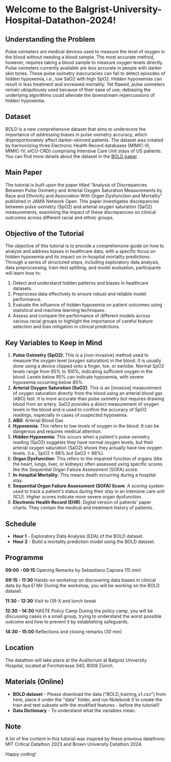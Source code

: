 # Welcome to the Balgrist-University-Hospital-Datathon-2024!

## Understanding the Problem
Pulse oximeters are medical devices used to measure the level of oxygen in the blood without needing a blood sample. The most accurate method, however, requires taking a blood sample to measure oxygen levels directly. Pulse oximeters currently available are less accurate in people with darker skin tones. These pulse oximetry inaccuracies can fail to detect episodes of hidden hypoxemia, i.e., low SaO2 with high SpO2. Hidden hypoxemias can result in less treatment and increased mortality. Yet flawed, pulse oximeters remain ubiquitously used because of their ease of use; debiasing the underlying algorithms could alleviate the downstream repercussions of hidden hypoxemia.

## Dataset
BOLD is a new comprehensive dataset that aims to underscore the importance of addressing biases in pulse oximetry accuracy, which disproportionately affect darker-skinned patients. The dataset was created by harmonizing three Electronic Health Record databases (MIMIC-III, MIMIC-IV, eICU-CRD) comprising Intensive Care Unit stays of US patients. You can find more details about the dataset in the [BOLD paper](https://www.nature.com/articles/s41597-024-03225-z#Sec23).

## Main Paper
The tutorial is built upon the paper titled "Analysis of Discrepancies Between Pulse Oximetry and Arterial Oxygen Saturation Measurements by Race and Ethnicity and Association With Organ Dysfunction and Mortality" published in JAMA Network Open. This paper investigates discrepancies between pulse oximetry (SpO2) and arterial oxygen saturation (SaO2) measurements, examining the impact of these discrepancies on clinical outcomes across different racial and ethnic groups.

## Objective of the Tutorial
The objective of this tutorial is to provide a comprehensive guide on how to analyze and address biases in healthcare data, with a specific focus on hidden hypoxemia and its impact on in-hospital mortality predictions. Through a series of structured steps, including exploratory data analysis, data preprocessing, train-test splitting, and model evaluation, participants will learn how to:
1. Detect and understand hidden patterns and biases in healthcare datasets.
2. Preprocess data effectively to ensure robust and reliable model performance.
3. Evaluate the influence of hidden hypoxemia on patient outcomes using statistical and machine learning techniques.
4. Assess and compare the performance of different models across various racial groups to highlight the importance of careful feature selection and bias mitigation in clinical predictions.

## Key Variables to Keep in Mind
1. **Pulse Oximetry (SpO2)**: This is a [non-invasive] method used to measure the oxygen level (oxygen saturation) in the blood. It is usually done using a device clipped onto a finger, toe, or earlobe. Normal SpO2 levels range from 95% to 100%, indicating sufficient oxygen in the blood. Levels below 95% can indicate hypoxemia, with severe hypoxemia occurring below 85%.
2. **Arterial Oxygen Saturation (SaO2)**: This is an [invasive] measurement of oxygen saturation directly from the blood using an arterial blood gas (ABG) test. It is more accurate than pulse oximetry but requires drawing blood from an artery. SaO2 provides a direct measurement of oxygen levels in the blood and is used to confirm the accuracy of SpO2 readings, especially in cases of suspected hypoxemia.
3. **ABG**: Arterial Blood Gas
4. **Hypoxemia**: This refers to low levels of oxygen in the blood. It can be dangerous and requires medical attention.
5. **Hidden Hypoxemia**: This occurs when a patient's pulse oximetry reading (SpO2) suggests they have normal oxygen levels, but their arterial oxygen saturation (SaO2) shows they actually have low oxygen levels. (i.e., SpO2 ≥ 88% but SaO2 < 88%).
6. **Organ Dysfunction**: This refers to the impaired function of organs (like the heart, lungs, liver, or kidneys) often assessed using specific scores like the Sequential Organ Failure Assessment (SOFA) score.
7. **In-hospital Mortality**: This means death occurring during a hospital stay.
8. **Sequential Organ Failure Assessment (SOFA) Score**: A scoring system used to track a patient's status during their stay in an intensive care unit (ICU). Higher scores indicate more severe organ dysfunction.
9. **Electronic Health Record (EHR)**: Digital version of patients' paper charts. They contain the medical and treatment history of patients.

## Schedule
* **Hour 1** - Exploratory Data Analysis (EDA) of the BOLD dataset.
* **Hour 2** - Build a mortality prediction model using the BOLD dataset.

## Programme
**09:00 - 09:15** Opening Remarks by Sebastiano Caprara (15 min)

**09:15 - 11:30** Hands-on workshop on discovering data biases in clinical data by Aya El Mir
During the workshop, you will be working on the BOLD dataset.

**11:30 - 12:30** Visit to OR-X and lunch break

**12:30 - 14:30** HASTE Policy Camp
During the policy camp, you will be discussing cases in a small group, trying to understand the worst possible outcome and how to prevent it by establishing safeguards.

**14:30 - 15:00** Reflections and closing remarks (30 min)

## Location
The datathon will take place at the Auditorium at Balgrist University Hospital, located at Forchstrasse 340, 8008 Zürich.

## Materials (Online)
* **BOLD dataset** - Please download the data ("BOLD_training_v1.csv") from here, place it under the "data" folder, and run Notebook 0 to create the train and test subsets with the modified features - before the tutorial!!
* **Data Dictionary** - To understand what the variables mean.

## Note
A lot of the content in this tutorial was inspired by these previous datathons: MIT Critical Datathon 2023 and Brown University Datathon 2024.

Happy coding!
